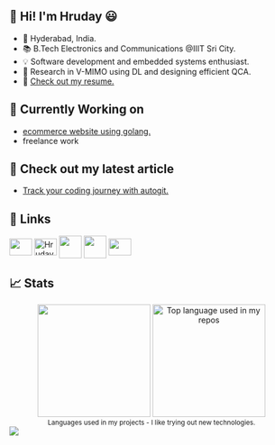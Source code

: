 ## 👋 Hi! I'm Hruday 😃
- 📍 Hyderabad, India.
- 📚 B.Tech Electronics and Communications @IIIT Sri City.
- 💡 Software development and embedded systems enthusiast.
- 🔎 Research in V-MIMO using DL and designing efficient QCA.<br/>
- 📃 [Check out my resume.](https://drive.google.com/file/d/1HcD0pKnGyK_5XUhvWXsGpqHpHE_IjP5P/view)

## 🍳 Currently Working on
- [ecommerce website using golang.](https://github.com/HrudayGurijala/ecommerce-go)
- freelance work

## 📖 Check out my latest article
- [Track your coding journey with autogit.](https://medium.com/@gurijalahruday/track-your-coding-journey-with-autogit-d2ba0422ca6d)

## 🔗 Links
<p align="left">
<a href="https://www.linkedin.com/in/hruday-gurijala-61b472248/" target="blank"><img align="center" src="https://raw.githubusercontent.com/rahuldkjain/github-profile-readme-generator/master/src/images/icons/Social/linked-in-alt.svg"  height="30" width="40" /></a>
<a href="https://www.leetcode.com/HrudayGurijala" target="blank"><img align="center" src="https://raw.githubusercontent.com/rahuldkjain/github-profile-readme-generator/master/src/images/icons/Social/leet-code.svg" alt="HrudayGurijala" height="30" width="40" /></a>
<a href="https://codeforces.com/profile/hrudaygg" target="blank"><img align="center" src="https://raw.githubusercontent.com/rahuldkjain/github-profile-readme-generator/master/src/images/icons/Social/codeforces.svg"  height="40" width="40" /></a>
<a href="https://discord.gg/t0dan." target="blank"><img align="center" src="https://raw.githubusercontent.com/rahuldkjain/github-profile-readme-generator/master/src/images/icons/Social/discord.svg"  height="40" width="40" /></a>
<a href="https://medium.com/@gurijalahruday" target="blank"><img align="center" src="https://raw.githubusercontent.com/rahuldkjain/github-profile-readme-generator/master/src/images/icons/Social/medium.svg"  height="30" width="40" /></a>
</p>

## 📈 Stats
<div align="center">
<img height="200px" src="https://github-readme-stats-sigma-five.vercel.app/api?username=HrudayGurijala&show_icons=true&show_icons=true&theme=gotham&locale=en&count_private=true&include_all_commits=true"/> 
  <img height="200px" src="https://github-readme-stats.vercel.app/api/top-langs/?username=HrudayGurijala&layout=compact&hide_title=1&hide=html,jupyter%20notebook&theme=gotham&langs_count=8" alt="Top language used in my repos" />
  <br />
  <small>Languages used in my projects - I like trying out new technologies.</small>
</div>
  
<div ><img src="https://komarev.com/ghpvc/?username=HrudayGurijala&color=brightgreen&abbreviated=true&style=for-the-badge"  /></div> 
